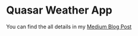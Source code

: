# Quasar Weather App 

You can find the all details in my [Medium Blog Post](https://https://medium.com/@tolgahan.dayanikli/from-zero-to-deploy-creating-a-weather-app-with-quasar-and-hosting-it-on-vercel-207294c75536)
